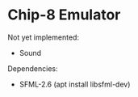# Chip-8 Emulator

Not yet implemented:
* Sound



Dependencies:
* SFML-2.6 (apt install libsfml-dev)

